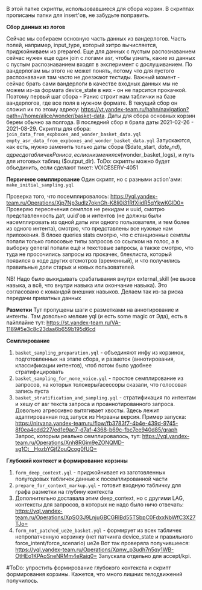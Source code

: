 В этой папке скрипты, использовавшиеся для сбора корзин.
В скриптах прописаны папки для insert'ов, не забудьте поправить.

**Сбор данных из логов**

Сейчас мы собираем основную часть данных из вандерлогов. Часть полей, например, input_type, который хитро вычисляется, приджойниваем из prepared. Еще для данных с пустым распознаванием сейчас нужен еще один join с логами asr, чтобы узнать, какие из данных с пустым распознаванием входят в эксперимент с дослушиванием. По вандерлогам мы этого не может понять, потому что для пустого распознавания там часто не доезжают тестиды.
Важный момент - сейчас брать сами вандерлоги в качестве входных данных мы не можем из-за формата device_state в них - он не парсится прокачкой. Поэтому первый шаг сбора - Ранис строит нам таблички на базе вандерлогов, где все поля в нужном формате. В текущий сбор он сложил их по этому адресу: https://yt.yandex-team.ru/hahn/navigation?path=//home/alice/wonder/basket-data.
Даты для сбора основных корзин берем обычно за полгода. В последний сбор я брала даты 2021-02-26 - 2021-08-29.
Скрипты для сбора:
`join_data_from_expboxes_and_wonder_basket_data.yql`
`empty_asr_data_from_expboxes_and_wonder_basket_data.yql`
Запускаются, как есть, нужно заменить только даты сбора ($date_start, $date_end), адрес до табличек Раниса, если он изменился ($wonder_basket_logs), и путь для итоговых таблиц ($output_dir).
ToDo: скрипты можно будет объединить, если сделают тикет: VOICESERV-4051

**Первичное семплирование**
Один скрипт, но с разными action'ами: `make_initial_sampling.yql`

Проверка того, что посемплировалось: https://yql.yandex-team.ru/Operations/Xjp7Np3udlz7oknGh-K8Ii0j31RfXiidR5qYkwKGlD0=
Проверяю пересечения семплов не рекидам и uuid, смотрю представленность дат, uuid'ов и интентов (не должны были насемплировать из одной даты или одного пользователя, и тем более из одного интента), смотрю, что представлены все нужные нам приложения. В блоке queries stats смотрю, что с станционные семплы попали только голосовые типы запросов со ссылком на голос, а в выборку general попали ещё и текстовые запросы, а также смотрю, что туда не просочились запросы из прокачек, блеклиста, который появился в ходе других отсмотров (временный), и что получились правильные доли старых и новых пользователей.

NB! Надо было выкидывать срабатывания внутри external_skill (не вызов навыка, а всё, что внутри навыка или окончание навыка). Это согласовано с командой внешних навыков. Делаем так из-за риска передачи приватных данных

**Разметки**
Тут пропущены шаги с разметками на аннотирование и интенты.
Там довольно мелкие yql (и есть some magic от Эда), есть в пайплайне тут: https://st.yandex-team.ru/VA-1189#5e3c8c23daa6b659b195d6cd

**Семплирование**
1. `basket_sampling_preparation.yql` - объединяют инфу из корзинок, подготовленных на этапе сбора, и разметок (аннотирования, классификации интентов), чтоб потом было удобнее стратифицировать
2. `basket_sampling_for_none_voice.yql` - простое семплирование из запросов, на которых толокеры/асессоры сказали, что голосовая запись пуста
3. `basket_stratification_and_sampling.yql` - стратификация по интентам и хешу от asr текста запроса и проаннотированного запроса. Довольно агрессивно вытягивает хвосты.
   Здесь лежит адаптированная под запуск из Нирваны версия. Пример запуска: https://nirvana.yandex-team.ru/flow/fb3783f7-4b4e-439d-9745-8f0ea4cdd227/ed1e9ac7-d7af-4368-b69c-fbc7ee940d85/graph
   Запрос, которым реально семплировалось, тут: https://yql.yandex-team.ru/Operations/Xnh8RGim9eZONQMD-sg1Ct__HozbYGjfZouQcog0fUQ=

**Глубокий контекст и формирование корзины**
1. `form_deep_context.yql` - приджойнивает из заготовленных полугодовых табличек данные к посемплированной части
2. `prepare_for_context_markup.yql` - готовит входную табличку для графа разметки на глубину контекста
3. Дополнительно доставала этим deep_context, но с другими LAG, контексты для запросов, в которых не надо было ничо отвечать: https://yql.yandex-team.ru/Operations/XpSO3J9LnjuGBCGRlBd55TSbpC0FdxxNbWfC3X27TJo=
3. `form_not_patched_ue2e_basket.yql` - формирует из всех табличек непропатченную корзинку (нет патчинга device_state и правильного force_intent/force_scenario) ue2e
   Вот так проверяла получившееся: https://yql.yandex-team.ru/Operations/Xpnw_p3udh7n5qy1WB-OtHEo1KPAoSneNRMm4eRaiq0=
   Запускала отдельно для accept/kpi.

#ToDo: упростить формирование глубокого контекста и скрипт формирования корзины. Кажется, что много лишних телодвижений получилось.
